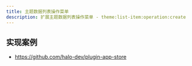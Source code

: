 ```yaml
---
title: 主题数据列表操作菜单
description: 扩展主题数据列表操作菜单 - theme:list-item:operation:create
---
```


## 实现案例

- <https://github.com/halo-dev/plugin-app-store>
